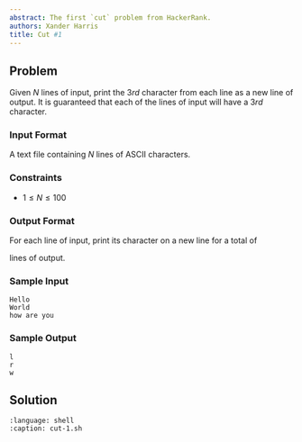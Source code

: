 ```yaml
---
abstract: The first `cut` problem from HackerRank.
authors: Xander Harris
title: Cut #1
---
```


## Problem

Given $N$ lines of input, print the $3rd$ character from each line as a new
line of output. It is guaranteed that each of the lines of input will
have a $3rd$ character.

### Input Format

A text file containing $N$ lines of ASCII characters.

### Constraints

- $1 \le N \le 100$

### Output Format

For each line of input, print its
character on a new line for a total of

lines of output.

### Sample Input

```{code-block} shell
Hello
World
how are you
```

### Sample Output

```{code-block} shell
l
r
w
```

## Solution

```{literalinclude} cut-1.sh
:language: shell
:caption: cut-1.sh
```
